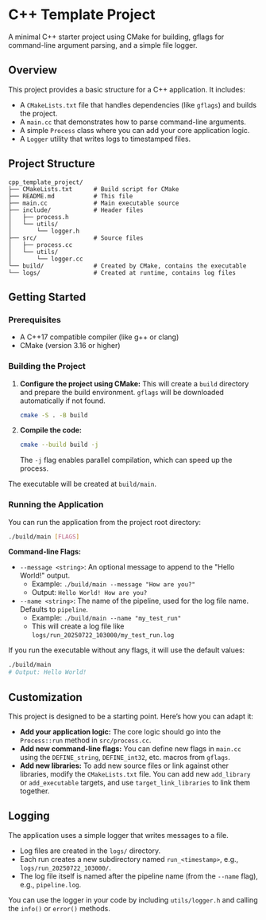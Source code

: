 # C++ Template Project

A minimal C++ starter project using CMake for building, gflags for command-line argument parsing, and a simple file logger.

## Overview

This project provides a basic structure for a C++ application. It includes:

*   A `CMakeLists.txt` file that handles dependencies (like `gflags`) and builds the project.
*   A `main.cc` that demonstrates how to parse command-line arguments.
*   A simple `Process` class where you can add your core application logic.
*   A `Logger` utility that writes logs to timestamped files.

## Project Structure

```
cpp_template_project/
├── CMakeLists.txt      # Build script for CMake
├── README.md           # This file
├── main.cc             # Main executable source
├── include/            # Header files
│   ├── process.h
│   └── utils/
│       └── logger.h
├── src/                # Source files
│   ├── process.cc
│   └── utils/
│       └── logger.cc
└── build/              # Created by CMake, contains the executable
└── logs/               # Created at runtime, contains log files
```

## Getting Started

### Prerequisites

*   A C++17 compatible compiler (like g++ or clang)
*   CMake (version 3.16 or higher)

### Building the Project

1.  **Configure the project using CMake:** This will create a `build` directory and prepare the build environment. `gflags` will be downloaded automatically if not found.
    ```bash
    cmake -S . -B build
    ```

2.  **Compile the code:**
    ```bash
    cmake --build build -j
    ```
    The `-j` flag enables parallel compilation, which can speed up the process.

The executable will be created at `build/main`.

### Running the Application

You can run the application from the project root directory:

```bash
./build/main [FLAGS]
```

**Command-line Flags:**

*   `--message <string>`: An optional message to append to the "Hello World!" output.
    *   Example: `./build/main --message "How are you?"`
    *   Output: `Hello World! How are you?`
*   `--name <string>`: The name of the pipeline, used for the log file name. Defaults to `pipeline`.
    *   Example: `./build/main --name "my_test_run"`
    *   This will create a log file like `logs/run_20250722_103000/my_test_run.log`

If you run the executable without any flags, it will use the default values:
```bash
./build/main
# Output: Hello World!
```

## Customization

This project is designed to be a starting point. Here’s how you can adapt it:

*   **Add your application logic:** The core logic should go into the `Process::run` method in `src/process.cc`.
*   **Add new command-line flags:** You can define new flags in `main.cc` using the `DEFINE_string`, `DEFINE_int32`, etc. macros from `gflags`.
*   **Add new libraries:** To add new source files or link against other libraries, modify the `CMakeLists.txt` file. You can add new `add_library` or `add_executable` targets, and use `target_link_libraries` to link them together.

## Logging

The application uses a simple logger that writes messages to a file.

*   Log files are created in the `logs/` directory.
*   Each run creates a new subdirectory named `run_<timestamp>`, e.g., `logs/run_20250722_103000/`.
*   The log file itself is named after the pipeline name (from the `--name` flag), e.g., `pipeline.log`.

You can use the logger in your code by including `utils/logger.h` and calling the `info()` or `error()` methods.